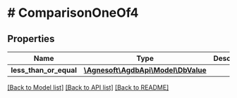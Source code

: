 # # ComparisonOneOf4

## Properties

Name | Type | Description | Notes
------------ | ------------- | ------------- | -------------
**less_than_or_equal** | [**\Agnesoft\\AgdbApi\Model\DbValue**](DbValue.md) |  |

[[Back to Model list]](../../README.md#models) [[Back to API list]](../../README.md#endpoints) [[Back to README]](../../README.md)
